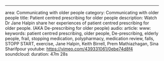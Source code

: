 ---
area: Communicating with older people
category: Communicating with older people
title: Patient centred prescribing for older people
description: Watch Dr Jane Halpin share her experiences of patient centred prescribing for older people. (AKA De-prescribing for older people)
audio: 
article: 
www: 
keywords: patient centred prescribing, older people, De-prescribing, elderly people, frail, stopping medication, polypharmacy, medication review, falls, STOPP START, exercise, Jane Halpin, Keith Birrell, Prem Mathiazhagan, Sina Sharifpour
youtube: https://vimeo.com/439331061/0ebe74d8f4
soundcloud: 
duration: 47m 28s
